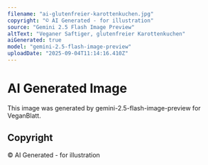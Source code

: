 ```yaml
---
filename: "ai-glutenfreier-karottenkuchen.jpg"
copyright: "© AI Generated - for illustration"
source: "Gemini 2.5 Flash Image Preview"
altText: "Veganer Saftiger, glutenfreier Karottenkuchen"
aiGenerated: true
model: "gemini-2.5-flash-image-preview"
uploadDate: "2025-09-04T11:14:16.410Z"
---
```


# AI Generated Image

This image was generated by gemini-2.5-flash-image-preview for VeganBlatt.

## Copyright
© AI Generated - for illustration
